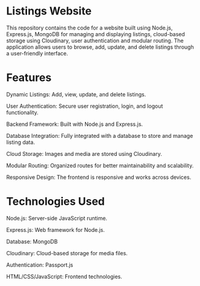 # Listings Website

This repository contains the code for a website built using Node.js, Express.js, MongoDB for managing and displaying listings, cloud-based storage using Cloudinary, user authentication and modular routing. The application allows users to browse, add, update, and delete listings through a user-friendly interface.

# Features

Dynamic Listings: Add, view, update, and delete listings.

User Authentication: Secure user registration, login, and logout functionality.

Backend Framework: Built with Node.js and Express.js.

Database Integration: Fully integrated with a database to store and manage listing data.

Cloud Storage: Images and media are stored using Cloudinary.

Modular Routing: Organized routes for better maintainability and scalability.

Responsive Design: The frontend is responsive and works across devices.

# Technologies Used

Node.js: Server-side JavaScript runtime.

Express.js: Web framework for Node.js.

Database: MongoDB

Cloudinary: Cloud-based storage for media files.

Authentication: Passport.js

HTML/CSS/JavaScript: Frontend technologies.
